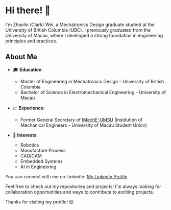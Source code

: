 # Hi there! 👋

I'm Zhaolin (Clark) Wei, a Mechatronics Design graduate student at the University of British Columbia (UBC). I previously graduated from the University of Macau, where I developed a strong foundation in engineering principles and practices.

## About Me

- 🎓 **Education**: 
  - Master of Engineering in Mechatronics Design - University of British Columbia
  - Bachelor of Science in Electromechanical Engineering - University of Macau
  
- 📈 **Experience**:
  - Former General Secretary of [IMechE-UMSU](https://www.instagram.com/imeche_umsu?igsh=Z3VhYTF4aW4xYmM2) (Institution of Mechanical Engineers - University of Macau Student Union)
  
- 💼 **Interests**:
  - Robotics
  - Manufacture Process
  - CAD/CAM
  - Embedded Systems
  - AI in Engineering

You can connect with me on LinkedIn: [My LinkedIn Profile](https://www.linkedin.com/in/zhaolin-wei-82272b2b8/)

Feel free to check out my repositories and projects! I'm always looking for collaboration opportunities and ways to contribute to exciting projects.

Thanks for visiting my profile! 😊
